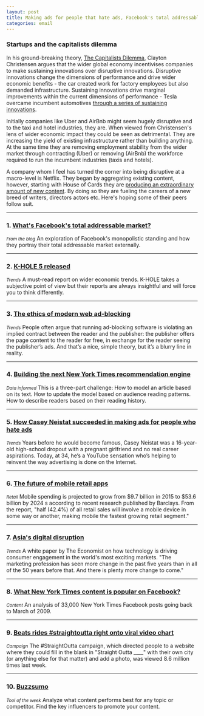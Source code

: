 ```yaml
---
layout: post
title: Making ads for people that hate ads, Facebook's total addressable market & more
categories: email
---
```


### Startups and the capitalists dilemma

In his ground-breaking theory, [The Capitalists Dilemma][capdil], Clayton Christensen argues that the wider global economy incentivises companies to make sustaining innovations over disruptive innovations. Disruptive innovations change the dimensions of performance and drive wider economic benefits - the car created work for factory employees but also demanded infrastructure. Sustaining innovations drive marginal improvements within the current dimensions of performance - Tesla overcame incumbent automotives [through a series of sustaining innovations][tesla].

Initially companies like Uber and AirBnb might seem hugely disruptive and to the taxi and hotel industries, they are. When viewed from Christensen's lens of wider economic impact they could be seen as detrimental. They are increasing the yield of existing infrastructure rather than building anything. At the same time they are removing employment stability from the wider market through contracting (Uber) or removing (AirBnb) the workforce required to run the incumbent industries (taxis and hotels).

A company whom I feel has turned the corner into being disruptive at a macro-level is Netflix. They began by aggregating existing content, however, starting with House of Cards they are [producing an extraordinary amount of new content][netflix]. By doing so they are fueling the careers of a new breed of writers, directors actors etc. Here's hoping some of their peers follow suit.

[tesla]:http://www.asymco.stfi.re/2015/05/28/is-tesla-disruptive/?sf=vjbed

[capdil]:http://stfi.re/yzgaj

[netflix]:https://en.wikipedia.org/wiki/List_of_original_programs_distributed_by_Netflix

***

### 1. [What's Facebook's total addressable market?][fbtam]
_<small>From the blog</small>_
An exploration of Facebook's monopolistic standing and how they portray their total addressable market externally.

[fbtam]:www.heuro.net/blog/whats-facebooks-total-addressable-market

***

### 2. [K-HOLE 5 released][khole]
_<small>Trends</small>_
A must-read report on wider economic trends. K-HOLE takes a subjective point of view but their reports are always insightful and will force you to think differently.

[khole]:http://khole.net/

***

### 3. [The ethics of modern web ad-blocking][adblockethics]
_<small>Trends</small>_
People often argue that running ad-blocking software is violating an implied contract between the reader and the publisher: the publisher offers the page content to the reader for free, in exchange for the reader seeing the publisher’s ads. And that’s a nice, simple theory, but it’s a blurry line in reality.

[adblockethics]:http://stfi.re/aeoog

***

### 4. [Building the next New York Times recommendation engine][nytrec]
_<small>Data informed</small>_
This is a three-part challenge: How to model an article based on its text. How to update the model based on audience reading patterns. How to describe readers based on their reading history.

[nytrec]:http://stfi.re/zjppv

***

### 5. [How Casey Neistat succeeded in making ads for people who hate ads][hatead]
_<small>Trends</small>_
Years before he would become famous, Casey Neistat was a 16-year-old high-school dropout with a pregnant girlfriend and no real career aspirations. Today, at 34, he’s a YouTube sensation who’s helping to reinvent the way advertising is done on the Internet.

[hatead]:http://stfi.re/gyogv

***

### 6. [The future of mobile retail apps][mobretail]
_<small>Retail</small>_
Mobile spending is projected to grow from $9.7 billion in 2015 to $53.6 billion by 2024 s according to recent research published by Barclays. From the report, "half (42.4%) of all retail sales will involve a mobile device in some way or another, making mobile the fastest growing retail segment."

[mobretail]:http://www.monetate.stfi.re/blog/the-future-of-mobile-retailing/?sf=vldjd

***

### 7. [Asia's digital disruption][asiadigi]
_<small>Trends</small>_
A white paper by The Economist on how technology is driving consumer engagement in the world's most exciting markets. "The marketing profession has seen more change in the past five years than in all of the 50 years before that. And there is plenty more change to come."

[asiadigi]:http://ftp01.economist.com.hk/ECN_papers/digitalAsia

***

### 8. [What New York Times content is popular on Facebook?][nytfb]
_<small>Content</small>_
An analysis of 33,000 New York Times Facebook posts going back to March of 2009.

[nytfb]:http://priceonomics.stfi.re/what-new-york-times-content-is-popular-on-facebook/?sf=dgjjk

***

### 9. [Beats rides #straightoutta right onto viral video chart][beats]
_<small>Campaign</small>_
The #StraightOutta campaign, which directed people to a website where they could fill in the blank in "Straight Outta ____" with their own city (or anything else for that matter) and add a photo, was viewed 8.6 million times last week.

[beats]:http://adage.stfi.re/article/the-viral-video-chart/viral-video-chart-08-17-15/299996/?/Digital&sf=arpvy

***

### 10. [Buzzsumo][gt]
_<small>Tool of the week</small>_
Analyze what content performs best for any topic or competitor. Find the key influencers to promote your content.

[gt]:http://buzzsumo.stfi.re/?sf=ejdnk
